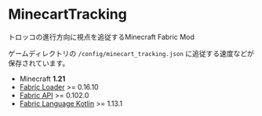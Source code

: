 # MinecartTracking

トロッコの進行方向に視点を追従するMinecraft Fabric Mod

ゲームディレクトリの `/config/minecart_tracking.json` に追従する速度などが保存されています。

- Minecraft **1.21**
- [Fabric Loader](https://fabricmc.net/use/installer/) >= 0.16.10
- [Fabric API](https://www.curseforge.com/minecraft/mc-mods/fabric-api) >= 0.102.0
- [Fabric Language Kotlin](https://www.curseforge.com/minecraft/mc-mods/fabric-language-kotlin) >= 1.13.1
